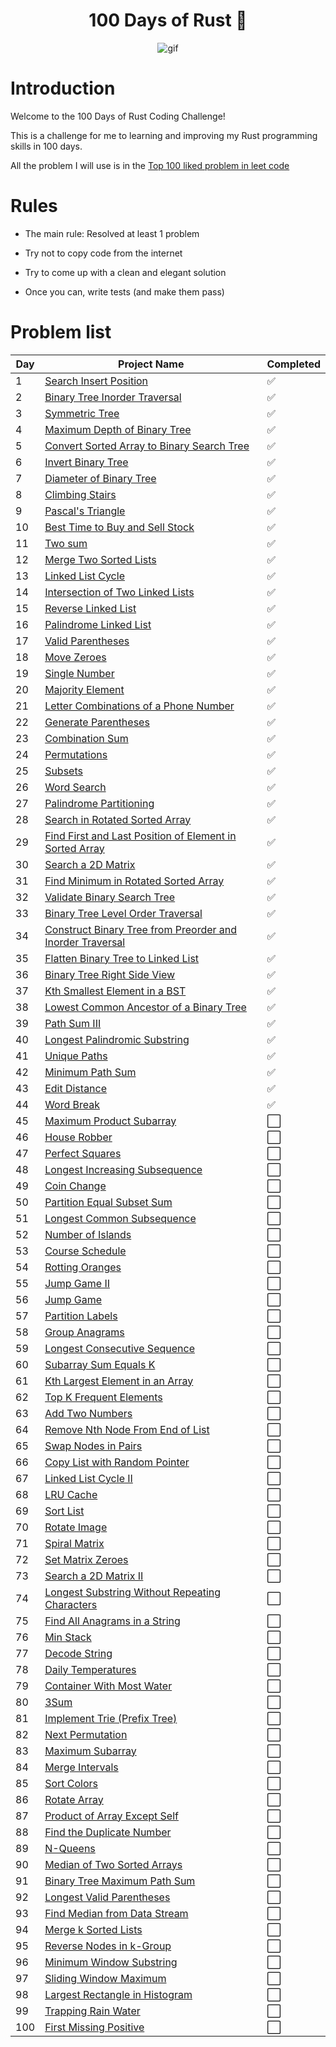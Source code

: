 <h1 align="center">100 Days of Rust 🦀 </h1>
<p align="center">
<img width="" src="https://media4.giphy.com/media/RbDKaczqWovIugyJmW/giphy.gif?cid=ecf05e4796b9znwjl0zqxljtzh2xe4yer17y5oojmj5kztep&rid=giphy.gif&ct=g" align="center" alt="gif" />
</p>

# Introduction

Welcome to the 100 Days of Rust Coding Challenge!

This is a challenge for me to learning and improving my Rust programming skills in 100 days.

All the problem I will use is in the [Top 100 liked problem in leet code](https://leetcode.com/studyplan/top-100-liked/)

# Rules

- The main rule: Resolved at least 1 problem

- Try not to copy code from the internet

- Try to come up with a clean and elegant solution

- Once you can, write tests (and make them pass)

# Problem list

| Day | Project Name                                                                                                                                                                                            | Completed            |
| --- | ------------------------------------------------------------------------------------------------------------------------------------------------------------------------------------------------------- | -------------------- |
| 1   | [Search Insert Position](https://leetcode.com/problems/search-insert-position/description/?envType=study-plan-v2&envId=top-100-liked)                                                                   | :white_check_mark: |
| 2   | [Binary Tree Inorder Traversal](https://leetcode.com/problems/binary-tree-inorder-traversal/description/?envType=study-plan-v2&envId=top-100-liked)                                                     | :white_check_mark: |
| 3   | [Symmetric Tree](https://leetcode.com/problems/symmetric-tree/description/?envType=study-plan-v2&envId=top-100-liked)                                                                                   | :white_check_mark: |
| 4   | [Maximum Depth of Binary Tree](https://leetcode.com/problems/maximum-depth-of-binary-tree/?envType=study-plan-v2&envId=top-100-liked)                                                                   | :white_check_mark: |
| 5   | [Convert Sorted Array to Binary Search Tree](https://leetcode.com/problems/convert-sorted-array-to-binary-search-tree/?envType=study-plan-v2&envId=top-100-liked)                                       | :white_check_mark: |
| 6   | [Invert Binary Tree](https://leetcode.com/problems/invert-binary-tree/?envType=study-plan-v2&envId=top-100-liked)                                                                                       | :white_check_mark: |
| 7   | [Diameter of Binary Tree](https://leetcode.com/problems/diameter-of-binary-tree/description/?envType=study-plan-v2&envId=top-100-liked)                                                                 | :white_check_mark: |
| 8   | [Climbing Stairs](https://leetcode.com/problems/climbing-stairs/?envType=study-plan-v2&envId=top-100-liked)                                                                                             | :white_check_mark: |
| 9   | [Pascal's Triangle](https://leetcode.com/problems/pascals-triangle/description/?envType=study-plan-v2&envId=top-100-liked)                                                                              | :white_check_mark: |
| 10  | [Best Time to Buy and Sell Stock](https://leetcode.com/problems/best-time-to-buy-and-sell-stock/description/?envType=study-plan-v2&envId=top-100-liked)                                                 | :white_check_mark: |
| 11  | [Two sum](https://leetcode.com/problems/two-sum/?envType=study-plan-v2&envId=top-100-liked)                                                                                                             | :white_check_mark: |
| 12  | [Merge Two Sorted Lists](https://leetcode.com/problems/merge-two-sorted-lists/?envType=study-plan-v2&envId=top-100-liked)                                                                               | :white_check_mark: |
| 13  | [Linked List Cycle](https://leetcode.com/problems/linked-list-cycle/?envType=study-plan-v2&envId=top-100-liked)                                                                                         | :white_check_mark: |
| 14  | [Intersection of Two Linked Lists](https://leetcode.com/problems/intersection-of-two-linked-lists/?envType=study-plan-v2&envId=top-100-liked)                                                           | :white_check_mark: |
| 15  | [Reverse Linked List](https://leetcode.com/problems/reverse-linked-list/description/?envType=study-plan-v2&envId=top-100-liked)                                                                         | :white_check_mark: |
| 16  | [Palindrome Linked List](https://leetcode.com/problems/palindrome-linked-list/description/?envType=study-plan-v2&envId=top-100-liked)                                                                   | :white_check_mark: |
| 17  | [Valid Parentheses](https://leetcode.com/problems/valid-parentheses/description/?envType=study-plan-v2&envId=top-100-liked)                                                                             | :white_check_mark: |
| 18  | [Move Zeroes](https://leetcode.com/problems/move-zeroes/description/?envType=study-plan-v2&envId=top-100-liked)                                                                                         | :white_check_mark: |
| 19  | [Single Number](https://leetcode.com/problems/single-number/description/?envType=study-plan-v2&envId=top-100-liked)                                                                                     | :white_check_mark: |
| 20  | [Majority Element](https://leetcode.com/problems/majority-element/description/?envType=study-plan-v2&envId=top-100-liked)                                                                               | :white_check_mark: |
| 21  | [Letter Combinations of a Phone Number](https://leetcode.com/problems/letter-combinations-of-a-phone-number/description/?envType=study-plan-v2&envId=top-100-liked)                                     | :white_check_mark: |
| 22  | [Generate Parentheses](https://leetcode.com/problems/generate-parentheses/description/?envType=study-plan-v2&envId=top-100-liked)                                                                       | :white_check_mark: |
| 23  | [Combination Sum](https://leetcode.com/problems/combination-sum/?envType=study-plan-v2&envId=top-100-liked)                                                                                             | :white_check_mark: |
| 24  | [Permutations](https://leetcode.com/problems/permutations/?envType=study-plan-v2&envId=top-100-liked)                                                                                                   | :white_check_mark: |
| 25  | [Subsets](https://leetcode.com/problems/subsets/description/?envType=study-plan-v2&envId=top-100-liked)                                                                                                 | :white_check_mark: |
| 26  | [Word Search](https://leetcode.com/problems/word-search/?envType=study-plan-v2&envId=top-100-liked)                                                                                                     | :white_check_mark: |
| 27  | [Palindrome Partitioning](https://leetcode.com/problems/palindrome-partitioning/?envType=study-plan-v2&envId=top-100-liked)                                                                             | :white_check_mark: |
| 28  | [Search in Rotated Sorted Array](https://leetcode.com/problems/search-in-rotated-sorted-array/?envType=study-plan-v2&envId=top-100-liked)                                                               | :white_check_mark: |
| 29  | [Find First and Last Position of Element in Sorted Array](https://leetcode.com/problems/find-first-and-last-position-of-element-in-sorted-array/description/?envType=study-plan-v2&envId=top-100-liked) | :white_check_mark: |
| 30  | [Search a 2D Matrix](https://leetcode.com/problems/search-a-2d-matrix/?envType=study-plan-v2&envId=top-100-liked)                                                                                       | :white_check_mark: |
| 31  | [Find Minimum in Rotated Sorted Array](https://leetcode.com/problems/find-minimum-in-rotated-sorted-array/description/?envType=study-plan-v2&envId=top-100-liked)                                       | :white_check_mark: |
| 32  | [Validate Binary Search Tree](https://leetcode.com/problems/validate-binary-search-tree/editorial/?envType=study-plan-v2&envId=top-100-liked)                                                           | :white_check_mark: |
| 33  | [Binary Tree Level Order Traversal](https://leetcode.com/problems/binary-tree-level-order-traversal/?envType=study-plan-v2&envId=top-100-liked)                                                         | :white_check_mark: |
| 34  | [Construct Binary Tree from Preorder and Inorder Traversal](https://leetcode.com/problems/construct-binary-tree-from-preorder-and-inorder-traversal/?envType=study-plan-v2&envId=top-100-liked)         | :white_check_mark: |
| 35  | [Flatten Binary Tree to Linked List](https://leetcode.com/problems/flatten-binary-tree-to-linked-list/?envType=study-plan-v2&envId=top-100-liked)                                                       | :white_check_mark: |
| 36  | [Binary Tree Right Side View](https://leetcode.com/problems/binary-tree-right-side-view/?envType=study-plan-v2&envId=top-100-liked)                                                                     | :white_check_mark: |
| 37  | [Kth Smallest Element in a BST](https://leetcode.com/problems/kth-smallest-element-in-a-bst/?envType=study-plan-v2&envId=top-100-liked)                                                                 | :white_check_mark: |
| 38  | [Lowest Common Ancestor of a Binary Tree](https://leetcode.com/problems/lowest-common-ancestor-of-a-binary-tree/?envType=study-plan-v2&envId=top-100-liked)                                             | :white_check_mark: |
| 39  | [Path Sum III](https://leetcode.com/problems/path-sum-iii/description/?envType=study-plan-v2&envId=top-100-liked)                                                                                       | :white_check_mark: |
| 40  | [Longest Palindromic Substring](https://leetcode.com/problems/longest-palindromic-substring/?envType=study-plan-v2&envId=top-100-liked)                                                                 | :white_check_mark: |
| 41  | [Unique Paths](https://leetcode.com/problems/unique-paths/?envType=study-plan-v2&envId=top-100-liked)                                                                                                   | :white_check_mark: |
| 42  | [Minimum Path Sum](https://leetcode.com/problems/minimum-path-sum/?envType=study-plan-v2&envId=top-100-liked)                                                                                           | :white_check_mark: |
| 43  | [Edit Distance](https://leetcode.com/problems/edit-distance/?envType=study-plan-v2&envId=top-100-liked)                                                                                                 | :white_check_mark: |
| 44  | [Word Break](https://leetcode.com/problems/word-break/?envType=study-plan-v2&envId=top-100-liked)                                                                                                       | :white_check_mark: |
| 45  | [Maximum Product Subarray](https://leetcode.com/problems/maximum-product-subarray/?envType=study-plan-v2&envId=top-100-liked)                                                                           | :white_large_square: |
| 46  | [House Robber](https://leetcode.com/problems/house-robber/?envType=study-plan-v2&envId=top-100-liked)                                                                                                   | :white_large_square: |
| 47  | [Perfect Squares](https://leetcode.com/problems/perfect-squares/description/?envType=study-plan-v2&envId=top-100-liked)                                                                                 | :white_large_square: |
| 48  | [Longest Increasing Subsequence](https://leetcode.com/problems/longest-increasing-subsequence/?envType=study-plan-v2&envId=top-100-liked)                                                               | :white_large_square: |
| 49  | [Coin Change](https://leetcode.com/problems/coin-change/?envType=study-plan-v2&envId=top-100-liked)                                                                                                     | :white_large_square: |
| 50  | [Partition Equal Subset Sum](https://leetcode.com/problems/partition-equal-subset-sum/?envType=study-plan-v2&envId=top-100-liked)                                                                       | :white_large_square: |
| 51  | [Longest Common Subsequence](https://leetcode.com/problems/longest-common-subsequence/?envType=study-plan-v2&envId=top-100-liked)                                                                       | :white_large_square: |
| 52  | [Number of Islands](https://leetcode.com/problems/number-of-islands/?envType=study-plan-v2&envId=top-100-liked)                                                                                         | :white_large_square: |
| 53  | [Course Schedule](https://leetcode.com/problems/course-schedule/?envType=study-plan-v2&envId=top-100-liked)                                                                                             | :white_large_square: |
| 54  | [Rotting Oranges](https://leetcode.com/problems/rotting-oranges/?envType=study-plan-v2&envId=top-100-liked)                                                                                             | :white_large_square: |
| 55  | [Jump Game II](https://leetcode.com/problems/jump-game-ii/description/?envType=study-plan-v2&envId=top-100-liked)                                                                                       | :white_large_square: |
| 56  | [Jump Game](https://leetcode.com/problems/jump-game/?envType=study-plan-v2&envId=top-100-liked)                                                                                                         | :white_large_square: |
| 57  | [Partition Labels](https://leetcode.com/problems/partition-labels/?envType=study-plan-v2&envId=top-100-liked)                                                                                           | :white_large_square: |
| 58  | [Group Anagrams](https://leetcode.com/problems/group-anagrams/?envType=study-plan-v2&envId=top-100-liked)                                                                                               | :white_large_square: |
| 59  | [Longest Consecutive Sequence](https://leetcode.com/problems/longest-consecutive-sequence/?envType=study-plan-v2&envId=top-100-liked)                                                                   | :white_large_square: |
| 60  | [Subarray Sum Equals K](https://leetcode.com/problems/subarray-sum-equals-k/?envType=study-plan-v2&envId=top-100-liked)                                                                                 | :white_large_square: |
| 61  | [Kth Largest Element in an Array](https://leetcode.com/problems/kth-largest-element-in-an-array/?envType=study-plan-v2&envId=top-100-liked)                                                             | :white_large_square: |
| 62  | [Top K Frequent Elements](https://leetcode.com/problems/top-k-frequent-elements/description/?envType=study-plan-v2&envId=top-100-liked)                                                                 | :white_large_square: |
| 63  | [Add Two Numbers](https://leetcode.com/problems/add-two-numbers/description/?envType=study-plan-v2&envId=top-100-liked)                                                                                 | :white_large_square: |
| 64  | [Remove Nth Node From End of List](https://leetcode.com/problems/remove-nth-node-from-end-of-list/?envType=study-plan-v2&envId=top-100-liked)                                                           | :white_large_square: |
| 65  | [Swap Nodes in Pairs](https://leetcode.com/problems/swap-nodes-in-pairs/editorial/?envType=study-plan-v2&envId=top-100-liked)                                                                           | :white_large_square: |
| 66  | [Copy List with Random Pointer](https://leetcode.com/problems/copy-list-with-random-pointer/?envType=study-plan-v2&envId=top-100-liked)                                                                 | :white_large_square: |
| 67  | [Linked List Cycle II](https://leetcode.com/problems/linked-list-cycle-ii/?envType=study-plan-v2&envId=top-100-liked)                                                                                   | :white_large_square: |
| 68  | [LRU Cache](https://leetcode.com/problems/lru-cache/?envType=study-plan-v2&envId=top-100-liked)                                                                                                         | :white_large_square: |
| 69  | [Sort List](https://leetcode.com/problems/sort-list/?envType=study-plan-v2&envId=top-100-liked)                                                                                                         | :white_large_square: |
| 70  | [Rotate Image](https://leetcode.com/problems/rotate-image/?envType=study-plan-v2&envId=top-100-liked)                                                                                                   | :white_large_square: |
| 71  | [Spiral Matrix](https://leetcode.com/problems/spiral-matrix/description/?envType=study-plan-v2&envId=top-100-liked)                                                                                     | :white_large_square: |
| 72  | [Set Matrix Zeroes](https://leetcode.com/problems/set-matrix-zeroes/?envType=study-plan-v2&envId=top-100-liked)                                                                                         | :white_large_square: |
| 73  | [Search a 2D Matrix II](https://leetcode.com/problems/search-a-2d-matrix-ii/?envType=study-plan-v2&envId=top-100-liked)                                                                                 | :white_large_square: |
| 74  | [Longest Substring Without Repeating Characters](https://leetcode.com/problems/longest-substring-without-repeating-characters/?envType=study-plan-v2&envId=top-100-liked)                               | :white_large_square: |
| 75  | [Find All Anagrams in a String](https://leetcode.com/problems/find-all-anagrams-in-a-string/?envType=study-plan-v2&envId=top-100-liked)                                                                 | :white_large_square: |
| 76  | [Min Stack](https://leetcode.com/problems/min-stack/?envType=study-plan-v2&envId=top-100-liked)                                                                                                         | :white_large_square: |
| 77  | [Decode String](https://leetcode.com/problems/decode-string/description/?envType=study-plan-v2&envId=top-100-liked)                                                                                     | :white_large_square: |
| 78  | [Daily Temperatures](https://leetcode.com/problems/daily-temperatures/description/?envType=study-plan-v2&envId=top-100-liked)                                                                           | :white_large_square: |
| 79  | [Container With Most Water](https://leetcode.com/problems/container-with-most-water/?envType=study-plan-v2&envId=top-100-liked)                                                                         | :white_large_square: |
| 80  | [3Sum](https://leetcode.com/problems/3sum/?envType=study-plan-v2&envId=top-100-liked)                                                                                                                   | :white_large_square: |
| 81  | [Implement Trie (Prefix Tree)](https://leetcode.com/problems/implement-trie-prefix-tree/?envType=study-plan-v2&envId=top-100-liked)                                                                     | :white_large_square: |
| 82  | [Next Permutation](https://leetcode.com/problems/next-permutation/?envType=study-plan-v2&envId=top-100-liked)                                                                                           | :white_large_square: |
| 83  | [Maximum Subarray](https://leetcode.com/problems/maximum-subarray/?envType=study-plan-v2&envId=top-100-liked)                                                                                           | :white_large_square: |
| 84  | [Merge Intervals](https://leetcode.com/problems/merge-intervals/?envType=study-plan-v2&envId=top-100-liked)                                                                                             | :white_large_square: |
| 85  | [Sort Colors](https://leetcode.com/problems/sort-colors/?envType=study-plan-v2&envId=top-100-liked)                                                                                                     | :white_large_square: |
| 86  | [Rotate Array](https://leetcode.com/problems/rotate-array/description/?envType=study-plan-v2&envId=top-100-liked)                                                                                       | :white_large_square: |
| 87  | [Product of Array Except Self](https://leetcode.com/problems/product-of-array-except-self/?envType=study-plan-v2&envId=top-100-liked)                                                                   | :white_large_square: |
| 88  | [Find the Duplicate Number](https://leetcode.com/problems/find-the-duplicate-number/?envType=study-plan-v2&envId=top-100-liked)                                                                         | :white_large_square: |
| 89  | [N-Queens](https://leetcode.com/problems/n-queens/?envType=study-plan-v2&envId=top-100-liked)                                                                                                           | :white_large_square: |
| 90  | [Median of Two Sorted Arrays](https://leetcode.com/problems/median-of-two-sorted-arrays/?envType=study-plan-v2&envId=top-100-liked)                                                                     | :white_large_square: |
| 91  | [Binary Tree Maximum Path Sum](https://leetcode.com/problems/binary-tree-maximum-path-sum/description/?envType=study-plan-v2&envId=top-100-liked)                                                       | :white_large_square: |
| 92  | [Longest Valid Parentheses](https://leetcode.com/problems/longest-valid-parentheses/?envType=study-plan-v2&envId=top-100-liked)                                                                         | :white_large_square: |
| 93  | [Find Median from Data Stream](https://leetcode.com/problems/find-median-from-data-stream/?envType=study-plan-v2&envId=top-100-liked)                                                                   | :white_large_square: |
| 94  | [Merge k Sorted Lists](https://leetcode.com/problems/merge-k-sorted-lists/?envType=study-plan-v2&envId=top-100-liked)                                                                                   | :white_large_square: |
| 95  | [Reverse Nodes in k-Group](https://leetcode.com/problems/reverse-nodes-in-k-group/?envType=study-plan-v2&envId=top-100-liked)                                                                           | :white_large_square: |
| 96  | [Minimum Window Substring](https://leetcode.com/problems/minimum-window-substring/?envType=study-plan-v2&envId=top-100-liked)                                                                           | :white_large_square: |
| 97  | [Sliding Window Maximum](https://leetcode.com/problems/sliding-window-maximum/?envType=study-plan-v2&envId=top-100-liked)                                                                               | :white_large_square: |
| 98  | [Largest Rectangle in Histogram](https://leetcode.com/problems/largest-rectangle-in-histogram/?envType=study-plan-v2&envId=top-100-liked)                                                               | :white_large_square: |
| 99  | [Trapping Rain Water](https://leetcode.com/problems/trapping-rain-water/?envType=study-plan-v2&envId=top-100-liked)                                                                                     | :white_large_square: |
| 100 | [First Missing Positive](https://leetcode.com/problems/first-missing-positive/?envType=study-plan-v2&envId=top-100-liked)                                                                               | :white_large_square: |

